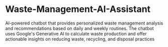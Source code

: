# Waste-Management-AI-Assistant

AI-powered chatbot that provides personalized waste management analysis and recommendations based on daily and weekly routines. The chatbot uses Google's Generative AI to calculate waste production and offer actionable insights on reducing waste, recycling, and disposal practices
